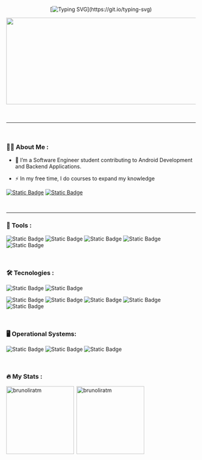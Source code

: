 <div align="center" text-align="center">
  
  [![Typing SVG](https://readme-typing-svg.demolab.com/?font=Fira+Code&weight=600&size=30&pause=100&color=007BFF&center=true&vCenter=true&lines=Hi+There!+%F0%9F%91%8B%2C;Want+a+coffee☕?)](https://git.io/typing-svg) 
</div>
<div align="center">
  <img src="https://tokenizedhq.com/wp-content/uploads/2022/08/4-aesthetic-anime-discord-banner-gif-eye-closeup.gif" width="600" height="230" align="center"/>
</div>

  
</br>
</br>

---
</br>

### :man_technologist: About Me :

- :telescope: I’m a Software Engineer student contributing to Android Development and Backend Applications.

- :zap: In my free time, I do courses to expand my knowledge

 <a href="https://www.linkedin.com/in/brunomagnotm/"> ![Static Badge](https://img.shields.io/badge/linkedin-0A66C2?style=for-the-badge&logo=linkedin)</a>
 <a href="https://t.me/BrunoMagno"> ![Static Badge](https://img.shields.io/badge/telegram-26A5E4?style=for-the-badge&logo=telegram&logoColor=white&color=black) </a>


</br>

---


   ### :toolbox: Tools :
<div align="left">

  ![Static Badge](https://img.shields.io/badge/VScode-007ACC?style=for-the-badge&logo=visualstudiocode&logoColor=white)
  ![Static Badge](https://img.shields.io/badge/intellijidea-000000?style=for-the-badge&logo=intellijidea&logoColor=white)
  ![Static Badge](https://img.shields.io/badge/googlecloud-4285F4?style=for-the-badge&logo=googlecloud&logoColor=white)
  ![Static Badge](https://img.shields.io/badge/androidstudio-3DDC84?style=for-the-badge&logo=androidstudio&logoColor=white)
  ![Static Badge](https://img.shields.io/badge/figma-F24E1E?style=for-the-badge&logo=figma&logoColor=white)


</div>
</br>

   ### :hammer_and_wrench: Tecnologies :
<div align="left">
  
  ![Static Badge](https://img.shields.io/badge/Python-3776AB?style=for-the-badge&logo=Python&logoColor=white)
  ![Static Badge](https://img.shields.io/badge/Java-ED8B00?style=for-the-badge&logo=openjdk&logoColor=white)

  ![Static Badge](https://img.shields.io/badge/html-E34F26?style=for-the-badge&logo=html5&logoColor=white)
  ![Static Badge](https://img.shields.io/badge/css-1572B6?style=for-the-badge&logo=css3&logoColor=white)
  ![Static Badge](https://img.shields.io/badge/javascript-F7DF1E?style=for-the-badge&logo=javascript&logoColor=white)
  ![Static Badge](https://img.shields.io/badge/bootstrap-05054B?style=for-the-badge&logo=bootstrap&logoColor=white)
  ![Static Badge](https://img.shields.io/badge/sass-CC6699?style=for-the-badge&logo=sass&logoColor=white)

</div>
</br>

   ### :desktop_computer: Operational Systems:
<div align="left">

  ![Static Badge](https://img.shields.io/badge/ubuntu-E95420?style=for-the-badge&logo=ubuntu&logoColor=white)
  ![Static Badge](https://img.shields.io/badge/windows-0078D4?style=for-the-badge&logo=windows&logoColor=white)
  ![Static Badge](https://img.shields.io/badge/Android-34A853?style=for-the-badge&logo=Android&color=White)

</div>
</br>

### :fire: My Stats :

<img align="left" height="180em" src="https://github-readme-stats.vercel.app/api/top-langs/?username=brunoliratm&layout=compact&theme=dracula" alt=brunoliratm />
<p>&nbsp;<img align="center" height="180em" src="https://github-readme-stats.vercel.app/api?username=brunoliratm&show_icons=true&theme=dracula" alt="brunoliratm" /></p>



